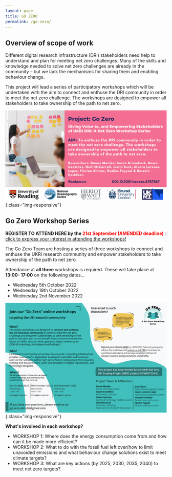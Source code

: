 ```yaml
---
layout: page
title: GO ZERO
permalink: /go-zero/
---
```

## Overview of scope of work
Different digital research infrastructure (DRI) stakeholders need help to understand and plan for meeting net zero challenges. Many of the skills and knowledge needed to solve net zero challenges are already in the community – but we lack the mechanisms for sharing them and enabling behaviour change. <br>

This project will lead a series of participatory workshops which will be undertaken with the aim to connect and enthuse the DRI community in order to meet the net zero challenge. The workshops are designed to empower all stakeholders to take ownership of the path to net zero.  

![Go Zero - A Net Zero Workshop Series](/images/3.png){:class="img-responsive"}

## Go Zero Workshop Series
**REGISTER TO ATTEND HERE by the <font color="red"> 21st September (AMENDED deadline) </font>** : [click to express your interest in attending the workshops!](https://businessschoolusers.fra1.qualtrics.com/jfe/form/SV_cARwBUsnzvjLTKe)

The Go Zero Team are hosting a series of three workshops to connect and enthuse the UKRI research community and empower stakeholders to take ownership of the path to net zero. <br>

Attendance at **all three** workshops is required. These will take place at **13:00- 17:00** on the following dates... <br>
- Wednesday 5th October 2022
- Wednesday 19th October 2022
- Wednesday 2nd November 2022

![Workshop Series Advert](/images/gozeroadvert.png){:class="img-responsive"}

**What's involved in each workshop?**

-  WORKSHOP 1: Where does the energy consumption come from and how can it be made more efficient?
-  WORKSHOP 2: What to do with the fossil fuel left over/how to limit unavoided emissions and what behaviour change solutions exist to meet climate targets?
-  WORKSHOP 3: What are key actions (by 2025, 2030, 2035, 2040) to meet net zero targets?
